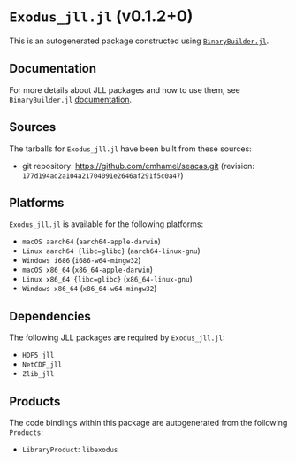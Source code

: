 # `Exodus_jll.jl` (v0.1.2+0)

This is an autogenerated package constructed using [`BinaryBuilder.jl`](https://github.com/JuliaPackaging/BinaryBuilder.jl).

## Documentation

For more details about JLL packages and how to use them, see `BinaryBuilder.jl` [documentation](https://docs.binarybuilder.org/stable/jll/).

## Sources

The tarballs for `Exodus_jll.jl` have been built from these sources:

* git repository: https://github.com/cmhamel/seacas.git (revision: `177d194ad2a104a21704091e2646af291f5c0a47`)

## Platforms

`Exodus_jll.jl` is available for the following platforms:

* `macOS aarch64` (`aarch64-apple-darwin`)
* `Linux aarch64 {libc=glibc}` (`aarch64-linux-gnu`)
* `Windows i686` (`i686-w64-mingw32`)
* `macOS x86_64` (`x86_64-apple-darwin`)
* `Linux x86_64 {libc=glibc}` (`x86_64-linux-gnu`)
* `Windows x86_64` (`x86_64-w64-mingw32`)

## Dependencies

The following JLL packages are required by `Exodus_jll.jl`:

* `HDF5_jll`
* `NetCDF_jll`
* `Zlib_jll`

## Products

The code bindings within this package are autogenerated from the following `Products`:

* `LibraryProduct`: `libexodus`
